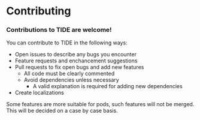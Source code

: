 # Contributing
### Contributions to TIDE are welcome!

You can contribute to TIDE in the following ways:

* Open issues to describe any bugs you encounter
* Feature requests and enchancement suggestions
* Pull requests to fix open bugs and add new features
    * All code must be clearly commented
    *  Avoid dependencies unless necessary
        *  A valid explanation is required for adding new dependencies
* Create localizations

Some features are more suitable for pods, such features will not be merged. This will be decided on a case by case basis.
